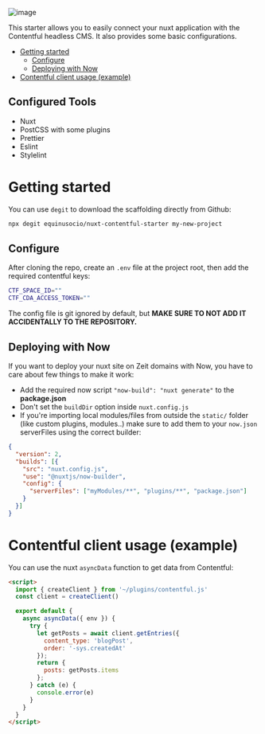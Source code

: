 
![image](https://i.ibb.co/tbdhd9J/n-c.png)

This starter allows you to easily connect your nuxt application with the Contentful headless CMS. It also provides some basic configurations.

- [Getting started](#getting-started)
  - [Configure](#configure)
  - [Deploying with Now](#deploying-with-now)
- [Contentful client usage (example)](#contentful-client-usage-example)

## Configured Tools
- Nuxt
- PostCSS with some plugins
- Prettier
- Eslint
- Stylelint

# Getting started

You can use `degit` to download the scaffolding directly from Github:

```sh
npx degit equinusocio/nuxt-contentful-starter my-new-project
```

## Configure

After cloning the repo, create an `.env` file at the project root, then add the required contentful keys:

```sh
CTF_SPACE_ID=""
CTF_CDA_ACCESS_TOKEN=""
```

The config file is git ignored by default, but **MAKE SURE TO NOT ADD IT ACCIDENTALLY TO THE REPOSITORY.**

## Deploying with Now

If you want to deploy your nuxt site on Zeit domains with Now, you have to care about few things to make it work:

- Add the required now script `"now-build": "nuxt generate"` to the **package.json**
- Don't set the `buildDir` option inside `nuxt.config.js`
- If you're importing local modules/files from outside the `static/` folder (like custom plugins, modules..) make sure to add them to your `now.json` serverFiles using the correct builder:

```json
{
  "version": 2,
  "builds": [{
    "src": "nuxt.config.js",
    "use": "@nuxtjs/now-builder",
    "config": {
      "serverFiles": ["myModules/**", "plugins/**", "package.json"]
    }
  }]
}
```

# Contentful client usage (example)

You can use the nuxt `asyncData` function to get data from Contentful:

```html
<script>
  import { createClient } from '~/plugins/contentful.js'
  const client = createClient()

  export default {
    async asyncData({ env }) {
      try {
        let getPosts = await client.getEntries({
          content_type: 'blogPost',
          order: '-sys.createdAt'
        });
        return {
          posts: getPosts.items
        };
      } catch (e) {
        console.error(e)
      }
    }
  }
</script>
```
